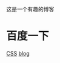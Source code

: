<!DOCTYPE html>
<html lang="en">
<head>
    <meta charset="UTF-8">
    <meta name="viewport" content="width=device-width, initial-scale=1.0">
    <title>my blog show</title>
</head>
<body>
    这是一个有趣的博客
    <h1 href="https://www.baidu.com">百度一下</h1>
    <a href="http://www.winnode.com/">CSS</a>
    <a href="//blog/index.html">blog</a>
</body>
</html>

